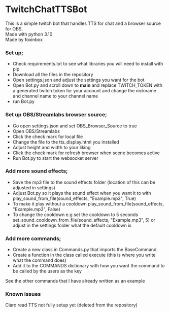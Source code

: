 ﻿# TwitchChatTTSBot
This is a simple twitch bot that handles TTS for chat and a browser source for OBS. \
Made with python 3.10\
Made by foxinbox 

### Set up;

- Check requirements.txt to see what libraries you will need to install with pip
- Download all the files in the repository
- Open settings.json and adjust the settings you want for the bot
- Open Bot.py and scroll down to __main__ and replace TWITCH_TOKEN with a generated twitch token for your account and change the nickname and channel name to your channel name
- run Bot.py

### Set up OBS/Streamlabs browser source;

- Go open settings.json and set OBS_Browser_Source to true
- Open OBS/Streamlabs
- Click the check mark for local file
- Change the file to the tts_display.html you installed
- Adjust height and width to your liking
- Click the check mark for refresh browser when scene becomes active
- Run Bot.py to start the websocket server

### Add more sound effects;

- Save the mp3 file to the sound effects folder (location of this can be adjusted in settings)
- Adjust Bot.py so it plays the sound effect when you want it to with play_sound_from_file(sound_effects, "Example.mp3", True)
- To make it play without a cooldown play_sound_from_file(sound_effects, "Example.mp3", False)
- To change the cooldown e.g set the cooldown to 5 seconds set_sound_cooldown_from_file(sound_effects, "Example.mp3", 5) or adjust in the settings folder what the default cooldown is

### Add more commands;

- Create a new class in Commands.py that imports the BaseCommand
- Create a function in the class called execute (this is where you write what the command does)
- Add it to the COMMANDS dictionary with how you want the command to be called by the users as the key 

See the other commands that I have already written as an example 

### Known issues
Claro read TTS not fully setup yet (deleted from the repository)
